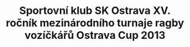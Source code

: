 ---
id: 36070f3c-ce59-44a7-b0af-d9c443360543
title: Sportovní klub SK Ostrava XV. ročník mezinárodního turnaje ragby vozíčkářů Ostrava Cup 2013
price: 10000
year: 2013
description: Projekt přispívá svým „kouskem“ k pokrytí organizačních nákladů unikátního ragbyového turnaje vozíčkářů, který může motivovat mnoho dalších mladých sportovců s postižením z celého regionu, kteří se protentokrát zúčastní třeba jen zatím jako diváci.
kouskovani: false
locationName: undefined
position:
  lng: 18.1262722406755
  lat: 49.82273078611105
---